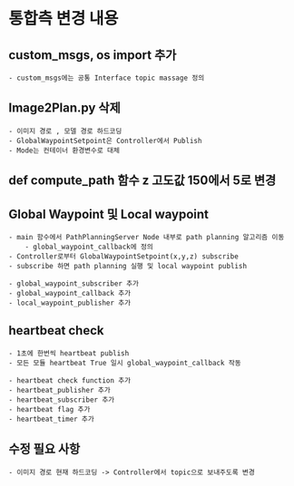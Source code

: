 # 통합측 변경 내용 

## custom_msgs, os import 추가
	- custom_msgs에는 공통 Interface topic massage 정의 

## Image2Plan.py 삭제 
	- 이미지 경로 , 모델 경로 하드코딩
	- GlobalWaypointSetpoint은 Controller에서 Publish
	- Mode는 컨테이너 환경변수로 대체

## def compute_path 함수 z 고도값 150에서 5로 변경 

## Global Waypoint 및 Local waypoint
	- main 함수에서 PathPlanningServer Node 내부로 path planning 알고리즘 이동
		- global_waypoint_callback에 정의
	- Controller로부터 GlobalWaypointSetpoint(x,y,z) subscribe
	- subscribe 하면 path planning 실행 및 local waypoint publish

	- global_waypoint_subscriber 추가 
	- global_waypoint_callback 추가
	- local_waypoint_publisher 추가

## heartbeat check 
	- 1초에 한번씩 heartbeat publish
	- 모든 모듈 heartbeat True 일시 global_waypoint_callback 작동 

	- heartbeat check function 추가
	- heartbeat_publisher 추가 
	- heartbeat_subscriber 추가 
	- heartbeat flag 추가
	- heartbeat_timer 추가


## 수정 필요 사항 
	- 이미지 경로 현재 하드코딩 -> Controller에서 topic으로 보내주도록 변경
